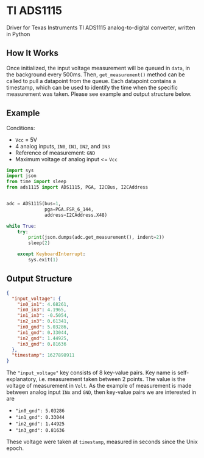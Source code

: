 # TI ADS1115

Driver for Texas Instruments TI ADS1115 analog-to-digital converter, written in Python

## How It Works

Once initialized, the input voltage measurement will be queued in `data`, in the background every 500ms. Then, `get_measurement()` method can be called to pull a datapoint from the queue. Each datapoint contains a timestamp, which can be used to identify the time when the specific measurement was taken. Please see example and output structure below.

## Example

Conditions:

- `Vcc` = 5V
- 4 analog inputs, `IN0`, `IN1`, `IN2`, and `IN3`
- Reference of measurement: `GND`
- Maximum voltage of analog input <= `Vcc`

```python
import sys
import json
from time import sleep
from ads1115 import ADS1115, PGA, I2CBus, I2CAddress


adc = ADS1115(bus=1,
              pga=PGA.FSR_6_144,
              address=I2CAddress.X48)

while True:
    try:
        print(json.dumps(adc.get_measurement(), indent=2))
        sleep(2)

    except KeyboardInterrupt:
        sys.exit(1)

```

## Output Structure

```json
{
  "input_voltage": {
    "in0_in1": 4.68261,
    "in0_in3": 4.1965,
    "in1_in3": -0.5054,
    "in2_in3": 0.61341,
    "in0_gnd": 5.03286,
    "in1_gnd": 0.33044,
    "in2_gnd": 1.44925,
    "in3_gnd": 0.81636
  },
  "timestamp": 1627898911
}
```

The `"input_voltage"` key consists of 8 key-value pairs. Key name is self-explanatory, i.e. measurement taken between 2 points. The value is the voltage of measurement in `Volt`. As the example of measurement is made between analog input `INx` and `GND`, then key-value pairs we are interested in are

- `"in0_gnd": 5.03286`
- `"in1_gnd": 0.33044`
- `"in2_gnd": 1.44925`
- `"in3_gnd": 0.81636`

These voltage were taken at `timestamp`, measured in seconds since the Unix epoch.
